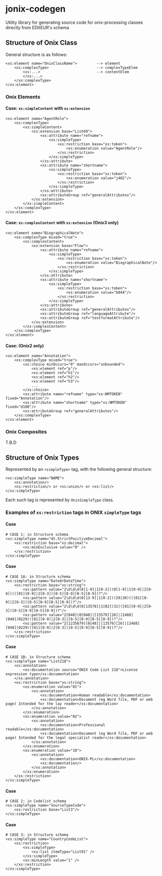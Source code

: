 jonix-codegen
=

Utility library for generating source code for onix-processing classes directly from EDItEUR's schema  
 
 
## Structure of Onix Class

General structure is as follows:

	<xs:element name="OnixClassName">         --> element
	    <xs:complexType>                      --> complexTypeElem
	        <xs:...>                          --> contentElem
	        </xs:...>
	    </xs:complexType>
	</xs:element>

### Onix Elements

#### Case: `xs:simpleContent` with `xs:extension`

    <xs:element name="AgentRole">
        <xs:complexType>
            <xs:simpleContent>
                <xs:extension base="List69">
                    <xs:attribute name="refname">
                        <xs:simpleType>
                            <xs:restriction base="xs:token">
                                <xs:enumeration value="AgentRole"/>
                            </xs:restriction>
                        </xs:simpleType>
                    </xs:attribute>
                    <xs:attribute name="shortname">
                        <xs:simpleType>
                            <xs:restriction base="xs:token">
                                <xs:enumeration value="j402"/>
                            </xs:restriction>
                        </xs:simpleType>
                    </xs:attribute>
                    <xs:attributeGroup ref="generalAttributes"/>
                </xs:extension>
            </xs:simpleContent>
        </xs:complexType>
    </xs:element>

#### Case: `xs:complexContent` with `xs:extension` (Onix3 only)

    <xs:element name="BiographicalNote">
        <xs:complexType mixed="true">
            <xs:complexContent>
                <xs:extension base="Flow">
                    <xs:attribute name="refname">
                        <xs:simpleType>
                            <xs:restriction base="xs:token">
                                <xs:enumeration value="BiographicalNote"/>
                            </xs:restriction>
                        </xs:simpleType>
                    </xs:attribute>
                    <xs:attribute name="shortname">
                        <xs:simpleType>
                            <xs:restriction base="xs:token">
                                <xs:enumeration value="b044"/>
                            </xs:restriction>
                        </xs:simpleType>
                    </xs:attribute>
                    <xs:attributeGroup ref="generalAttributes"/>
                    <xs:attributeGroup ref="languageAttribute"/>
                    <xs:attributeGroup ref="textformatAttribute"/>
                </xs:extension>
            </xs:complexContent>
        </xs:complexType>
    </xs:element>

#### Case: (Onix2 only)

    <xs:element name="Annotation">
        <xs:complexType mixed="true">
            <xs:choice minOccurs="0" maxOccurs="unbounded">
                <xs:element ref="p"/>
                <xs:element ref="h1"/>
                <xs:element ref="h2"/>
                <xs:element ref="h3"/>
                ...
            </xs:choice>
            <xs:attribute name="refname" type="xs:NMTOKEN" fixed="Annotation"/>
            <xs:attribute name="shortname" type="xs:NMTOKEN" fixed="d100"/>
            <xs:attributeGroup ref="generalAttributes"/>
        </xs:complexType>
    </xs:element>

### Onix Composites

T.B.D

## Structure of Onix Types

Represented by an `<simpleType>` tag, with the following general structure:

	<xs:simpleType name="NAME">
	    <xs:annotation/>
	    <xs:restriction/> or <xs:union/> or <xs:list/> 
	</xs:simpleType>

Each such tag is represented by `OnixSimpleType` class.

### Examples of `xs:restriction` tags in ONIX `simpleType` tags

#### Case

	# CASE 1: in Structure schema
	<xs:simpleType name="dt.StrictPositiveDecimal">
		<xs:restriction base="xs:decimal">
			<xs:minExclusive value="0" />
		</xs:restriction>
	</xs:simpleType>

#### Case

	# CASE 1A: in Structure schema
	<xs:simpleType name="DateOrDateTime">
		<xs:restriction base="xs:string">
			<xs:pattern value="2\d\d\d(0[1-9]|1[0-2])(0[1-9]|1[0-9]|2[0-8])(([01][0-9]|2[0-3])[0-5][0-9][0-5][0-9])?"/>
			<xs:pattern value="2\d\d\d(0[13-9]|1[0-2])(29|30)(([01][0-9]|2[0-3])[0-5][0-9][0-5][0-9])?"/>
			<xs:pattern value="2\d\d\d(0[13578]|1[02])31(([01][0-9]|2[0-3])[0-5][0-9][0-5][0-9])?"/>
			<xs:pattern value="2[048](0[048]|[13579][26]|[2468][048])0229(([01][0-9]|2[0-3])[0-5][0-9][0-5][0-9])?"/>
			<xs:pattern value="2[1235679](0[48]|[13579][26]|[2468][048])0229(([01][0-9]|2[0-3])[0-5][0-9][0-5][0-9])?"/>
		</xs:restriction>
	</xs:simpleType>

#### Case

	# CASE 1B: in Structure schema
	<xs:simpleType name="List218">
		<xs:annotation>
			<xs:documentation source="ONIX Code List 218">License expression type</xs:documentation>
		</xs:annotation>
		<xs:restriction base="xs:string">
			<xs:enumeration value="01">
				<xs:annotation>
					<xs:documentation>Human readable</xs:documentation>
					<xs:documentation>Document (eg Word file, PDF or web page) Intended for the lay reader</xs:documentation>
				</xs:annotation>
			</xs:enumeration>
			<xs:enumeration value="02">
				<xs:annotation>
					<xs:documentation>Professional readable</xs:documentation>
					<xs:documentation>Document (eg Word file, PDF or web page) Intended for the legal specialist reader</xs:documentation>
				</xs:annotation>
			</xs:enumeration>
			<xs:enumeration value="10">
				<xs:annotation>
					<xs:documentation>ONIX-PL</xs:documentation>
					<xs:documentation/>
				</xs:annotation>
			</xs:enumeration>
		</xs:restriction>
	</xs:simpleType>

#### Case

	# CASE 2: in Codelist schema
	<xs:simpleType name="SourceTypeCode">
		<xs:restriction base="List3"/>
	</xs:simpleType>

#### Case

	# CASE 3: in Structure schema
	<xs:simpleType name="CountryCodeList">
		<xs:restriction>
			<xs:simpleType>
				<xs:list itemType="List91" />
			</xs:simpleType>
			<xs:minLength value="1" />
		</xs:restriction>
	</xs:simpleType>
